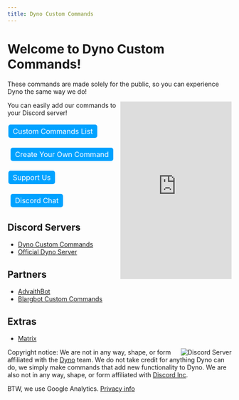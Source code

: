 ```yaml
---
title: Dyno Custom Commands
---
```


<style>
    .dcc-button {
   	 	background-color: #00A2FF;
    	border: none;
    	color: white;
    	padding: 5px 10px;
    	text-align: center;
    	text-decoration: none;
    	display: inline-block;
    	font-size: 16px;
    	margin: 4px 2px;
    	cursor: pointer;
    	border-radius: 5px;
		user-select: none;
    }
    .dcc-button:hover {
   	 	background-color: #0091e5;
    }
    .divider {
        width: 5px;
        height: auto;
        display: inline-block;
    }
    .rounded {
        border-radius: 5px;
    }
    }
</style>

# Welcome to Dyno Custom Commands!
These commands are made solely for the public, so you can experience Dyno the same way we do! 

<iframe src="https://discordapp.com/widget?id=333058206198661132&amp;theme=dark" width="250" height="400" allowtransparency="true" frameborder="0" style="float: right"></iframe>

You can easily add our commands to your Discord server!

<a href="Command List" class="dcc-button">Custom Commands List</a><div class="divider"></div><a href="CreateOwn" class="dcc-button">Create Your Own Command</a>

<a href="SupportUs" class="dcc-button">Support Us</a><div class="divider"></div><a href="chat" class="dcc-button">Discord Chat</a>

## Discord Servers
* [Dyno Custom Commands](https://discord.gg/D3K3Fqz)
* [Official Dyno Server](https://discord.gg/dyno)

## Partners
* [AdvaithBot](https://advaithbot.com)
* [Blargbot Custom Commands](https://bbcc.cf)

## Extras
* [Matrix](bored)

<a class="rounded" href="/chat"><img src="https://discordapp.com/api/guilds/333058206198661132/embed.png?style=banner3" style="max-width: 100%; width: auto; height: auto; float: right" alt="Discord Server"></a>

Copyright notice: We are not in any way, shape, or form affiliated with the [Dyno](https://dyno.gg) team. We do not take credit for anything Dyno can do, we simply make commands that add new functionality to Dyno. We are also not in any way, shape, or form affiliated with [Discord Inc](https://discord.gg).

BTW, we use Google Analytics. [Privacy info](https://https://policies.google.com/technologies/partner-sites)